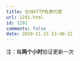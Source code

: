 ```yaml
---
title: 在线HTTP免费代理
url: 1291.html
id: 1291
comments: false
date: 2018-11-15 13:40:22
---
```


注：每**两个小时**验证更新一次
